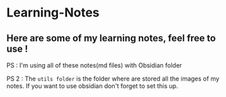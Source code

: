 # Learning-Notes

## Here are some of my learning notes, feel free to use !

PS : I'm using all of these notes(md files) with Obsidian folder

 PS 2 : The `utils folder` is the folder where are stored all the images of my notes.
   If you want to use obsidian don't forget to set this up.
